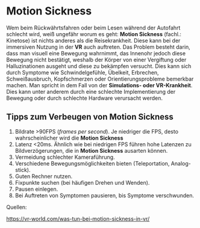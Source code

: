# Motion Sickness

Wem beim Rückwährtsfahren oder beim Lesen während der Autofahrt schlecht wird, weiß ungefähr worum es geht: **Motion Sickness** (fachl.: Kinetose) ist nichts anderes als die Reisekrankheit. Diese kann bei der immersiven Nutzung in der **VR** auch auftreten. Das Problem besteht darin, dass man visuell eine Bewegung wahrnimmt, das Innenohr jedoch diese Bewegung nicht bestätigt, weshalb der Körper von einer Vergiftung oder Halluzinationen ausgeht und diese zu bekämpfen versucht. Dies kann sich durch Symptome wie Schwindelgefühle, Übelkeit, Erbrechen, Schweißausbruch, Kopfschmerzen oder Orientierungsprobleme bemerkbar machen. Man spricht in dem Fall von der **Simulations- oder VR-Krankheit**.
Dies kann unter anderem durch eine schlechte Implementierung der Bewegung oder durch schlechte Hardware verursacht werden.

## Tipps zum Verbeugen von **Motion Sickness**
1. Bildrate >90FPS (*frames per second*). Je niedriger die FPS, desto wahrscheinlicher wird die **Motion Sickness**
2. Latenz <20ms. Ähnlich wie bei niedrigen FPS führen hohe Latenzen zu Bildverzögerungen, die in **Motion Sickness** ausarten können.
3. Vermeidung schlechter Kameraführung.
4. Verschiedene Bewegungsmöglichkeiten bieten (Teleportation, Analog-stick).
5. Guten Rechner nutzen.
6. Fixpunkte suchen (bei häufigen Drehen und Wenden).
7. Pausen einlegen.
8. Bei Auftreten von Symptomen pausieren, bis Symptome verschwunden.

Quellen:

https://vr-world.com/was-tun-bei-motion-sickness-in-vr/

